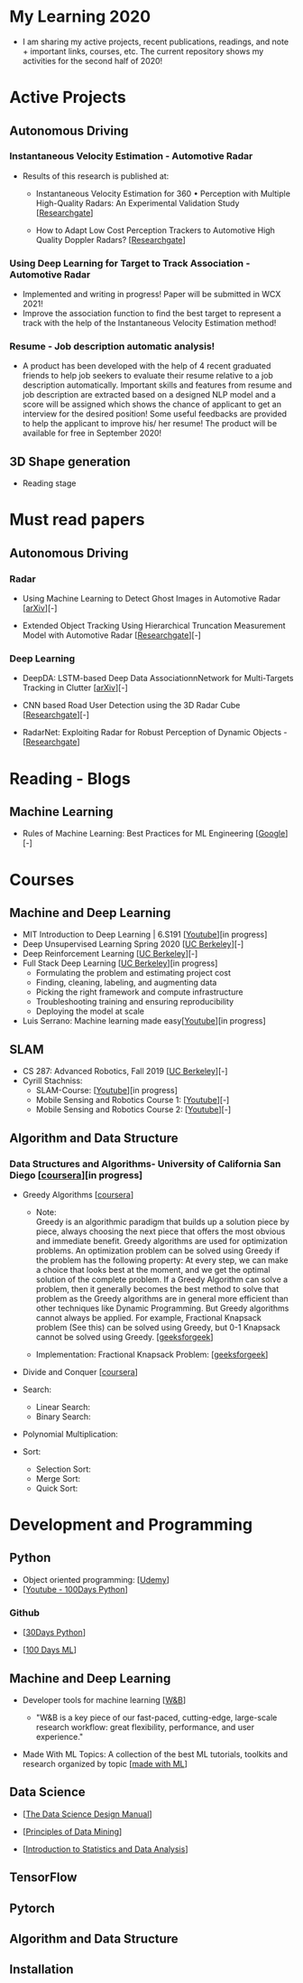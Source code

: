 # My Learning 2020
  - I am sharing my active projects, recent publications, readings, and note + important links, courses, etc.  The current repository shows my activities for the second half of 2020!

# Active Projects
## Autonomous Driving
### Instantaneous Velocity Estimation - Automotive Radar
- Results of this research is published at:

  - Instantaneous Velocity Estimation for 360 • Perception with Multiple High-Quality Radars: An Experimental Validation Study [[Researchgate](https://www.researchgate.net/publication/342010637_Instantaneous_Velocity_Estimation_for_360_Perception_with_Multiple_High-Quality_Radars_An_Experimental_Validation_Study)]

  - How to Adapt Low Cost Perception Trackers to Automotive High Quality Doppler Radars?  [[Researchgate](https://www.researchgate.net/publication/342010810_How_to_Adapt_Low_Cost_Perception_Trackers_to_Automotive_High_Quality_Doppler_Radars)]
  

  
### Using Deep Learning for Target to Track Association - Automotive Radar
- Implemented and writing in progress! Paper will be submitted in WCX 2021!
- Improve the association function to find the best target to represent a track with the help of the Instantaneous Velocity Estimation method! 
  
### Resume - Job description automatic analysis! 
- A product has been developed with the help of 4 recent graduated friends to help job seekers to evaluate their resume relative to a job description automatically. 
Important skills and features from resume and job description are extracted based on a designed NLP model and a score will be assigned which shows the chance of applicant to get an interview for the desired position! Some useful feedbacks are provided to help the applicant to improve his/ her resume!
The product will be available for free in September 2020! 
## 3D Shape generation
  - Reading stage 

# Must read papers
## Autonomous Driving
### Radar
- Using Machine Learning to Detect Ghost Images in Automotive Radar  [[arXiv](https://arxiv.org/pdf/2007.05280.pdf)][-]

- Extended Object Tracking Using Hierarchical Truncation Measurement Model with Automotive Radar  [[Researchgate](https://www.researchgate.net/publication/340578943_Extended_Object_Tracking_Using_Hierarchical_Truncation_Measurement_Model_with_Automotive_Radar)][-]

### Deep Learning
- DeepDA: LSTM-based Deep Data AssociationnNetwork for Multi-Targets Tracking in Clutter [[arXiv](https://arxiv.org/ftp/arxiv/papers/1907/1907.09915.pdf)][-]
- CNN based Road User Detection using the 3D Radar Cube [[Researchgate](https://www.researchgate.net/publication/338664323_CNN_based_Road_User_Detection_using_the_3D_Radar_Cube)][-]

- RadarNet: Exploiting Radar for Robust Perception of Dynamic Objects  - [[Researchgate](https://www.researchgate.net/publication/343279449_RadarNet_Exploiting_Radar_for_Robust_Perception_of_Dynamic_Objects)]


# Reading - Blogs
## Machine Learning
- Rules of Machine Learning: Best Practices for ML Engineering [[Google](https://developers.google.com/machine-learning/guides/rules-of-ml)][-]

# Courses
  
## Machine and Deep Learning 
- MIT Introduction to Deep Learning | 6.S191 [[Youtube](https://www.youtube.com/watch?v=njKP3FqW3Sk&list=PLtBw6njQRU-rwp5__7C0oIVt26ZgjG9NI)][in progress] 
- Deep Unsupervised Learning Spring 2020 [[UC Berkeley](https://sites.google.com/view/berkeley-cs294-158-sp20/home)][-]
- Deep Reinforcement Learning [[UC Berkeley](http://rail.eecs.berkeley.edu/deeprlcourse/)][-]
- Full Stack Deep Learning  [[UC Berkeley](https://course.fullstackdeeplearning.com/)][in progress]
    -  Formulating the problem and estimating project cost
    -  Finding, cleaning, labeling, and augmenting data
    -  Picking the right framework and compute infrastructure
    -  Troubleshooting training and ensuring reproducibility
    -  Deploying the model at scale
- Luis Serrano: Machine learning made easy[[Youtube](https://www.youtube.com/c/LuisSerrano/playlists  )][in progress] 

## SLAM
- CS 287: Advanced Robotics, Fall 2019 [[UC Berkeley](https://people.eecs.berkeley.edu/~pabbeel/cs287-fa19/)][-]
- Cyrill Stachniss:
  - SLAM-Course: [[Youtube](https://www.youtube.com/watch?v=U6vr3iNrwRA&list=PLgnQpQtFTOGQrZ4O5QzbIHgl3b1JHimN_)][in progress]
  - Mobile Sensing and Robotics Course 1: [[Youtube](https://www.youtube.com/watch?v=OSsQX-dMwco&list=PLgnQpQtFTOGQJXx-x0t23RmRbjp_yMb4v)][-]
  - Mobile Sensing and Robotics Course 2: [[Youtube](https://www.youtube.com/watch?v=4QG0y0pIOBE&list=PLgnQpQtFTOGQh_J16IMwDlji18SWQ2PZ6)][-]

## Algorithm and Data Structure 
### Data Structures and Algorithms- University of California San Diego [[coursera](https://www.coursera.org/specializations/data-structures-algorithms)][in progress]
  - Greedy Algorithms [[coursera](https://www.coursera.org/learn/algorithmic-toolbox/lecture/diKe3/review-of-greedy-algorithms)]
    - Note:   
      Greedy is an algorithmic paradigm that builds up a solution piece by piece, always choosing the next piece that offers the most obvious and immediate benefit. Greedy algorithms are used for optimization problems. An optimization problem can be solved using Greedy if the problem has the following property: At every step, we can make a choice that looks best at the moment, and we get the optimal solution of the complete problem.
  If a Greedy Algorithm can solve a problem, then it generally becomes the best method to solve that problem as the Greedy algorithms are in general more efficient than other techniques like Dynamic Programming. But Greedy algorithms cannot always be applied. For example, Fractional Knapsack problem (See this) can be solved using Greedy, but 0-1 Knapsack cannot be solved using Greedy. [[geeksforgeek](https://www.geeksforgeeks.org/activity-selection-problem-greedy-algo-1/)]
    
    - Implementation: Fractional Knapsack Problem:
    [[geeksforgeek](https://www.geeksforgeeks.org/fractional-knapsack-problem/)]
    
 - Divide and Conquer [[coursera](https://www.coursera.org/learn/algorithmic-toolbox/programming/w9YDz/programming-assignment-4-divide-and-conquer)] 
  - Search:
    - Linear Search:
    - Binary Search:
    
  - Polynomial Multiplication:
  
  - Sort: 
    - Selection Sort:
    - Merge Sort:
    - Quick Sort:

# Development and Programming

## Python
- Object oriented programming: [[Udemy](https://www.udemy.com/course/python-beyond-the-basics-object-oriented-programming)]
- [[Youtube - 100Days Python](https://www.youtube.com/watch?v=fSi5uvXqT4s&list=PLQh6rb1mrE_Ywz-LGD9DQb1_ofqn8X05U)]


### Github
- [[30Days Python](https://github.com/Asabeneh/30-Days-Of-Python)]

- [[100 Days ML](https://github.com/Avik-Jain/100-Days-Of-ML-Code)]



## Machine and Deep Learning
- Developer tools for machine learning [[W&B](https://www.wandb.com/)]
  - "W&B is a key piece of our fast-paced, cutting-edge, large-scale research workflow: great flexibility, performance, and user experience."

- Made With ML Topics: A collection of the best ML tutorials, toolkits and research organized by topic [[made with ML](https://madewithml.com/topics/)] 

## Data Science 

- [[The Data Science Design Manual](https://link.springer.com/book/10.1007%2F978-3-319-55444-0)]

- [[Principles of Data Mining](https://link.springer.com/book/10.1007%2F978-1-4471-7307-6)]

- [[Introduction to Statistics and Data Analysis](https://link.springer.com/book/10.1007%2F978-3-319-46162-5)]

## TensorFlow

## Pytorch


## Algorithm and Data Structure 



## Installation






